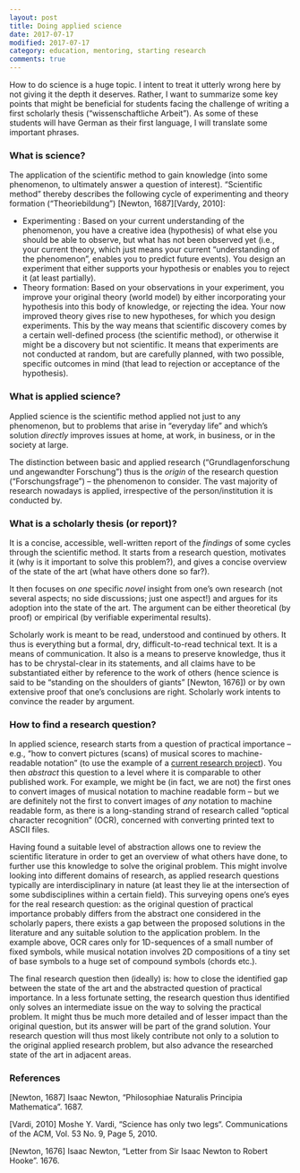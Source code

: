```yaml
---
layout: post
title: Doing applied science
date: 2017-07-17
modified: 2017-07-17
category: education, mentoring, starting research
comments: true
---
```


How to do science is a huge topic. I intent to treat it utterly wrong here by not giving it the depth it deserves. Rather, I want to summarize some key points that might be beneficial for students facing the challenge of writing a first scholarly thesis (“wissenschaftliche Arbeit”). As some of these students will have German as their first language, I will translate some important phrases.

<!-- more -->

### What is science?

The application of the scientific method to gain knowledge (into some phenomenon, to ultimately answer a question of interest). “Scientific method” thereby describes the following cycle of experimenting and theory formation (“Theoriebildung”) [Newton, 1687][Vardy, 2010]:


* Experimenting : Based on your current understanding of the phenomenon, you have a creative idea (hypothesis) of what else you should be able to observe, but what has not been observed yet (i.e., your current theory, which just means your current “understanding of the phenomenon”, enables you to predict future events). You design an experiment that either supports your hypothesis or enables you to reject it (at least partially).
* Theory formation: Based on your observations in your experiment, you improve your original theory (world model) by either incorporating your hypothesis into this body of knowledge, or rejecting the idea. Your now improved theory gives rise to new hypotheses, for which you design experiments.
This by the way means that scientific discovery comes by a certain well-defined process (the scientific method), or otherwise it might be a discovery but not scientific. It means that experiments are not conducted at random, but are carefully planned, with two possible, specific outcomes in mind (that lead to rejection or acceptance of the hypothesis).

### What is applied science?

Applied science is the scientific method applied not just to any phenomenon, but to problems that arise in “everyday life” and which’s solution _directly_ improves issues at home, at work, in business, or in the society at large.

The distinction between basic and applied research (“Grundlagenforschung und angewandter Forschung”) thus is the _origin_ of the research question (“Forschungsfrage”) – the phenomenon to consider. The vast majority of research nowadays is applied, irrespective of the person/institution it is conducted by.

### What is a scholarly thesis (or report)?

It is a concise, accessible, well-written report of the _findings_ of some cycles through the scientific method. It starts from a research question, motivates it (why is it important to solve this problem?), and gives a concise overview of the state of the art (what have others done so far?).

It then focuses on _one_ specific _novel_ insight from one’s own research (not several aspects; no side discussions; just one aspect!) and argues for its adoption into the state of the art. The argument can be either theoretical (by proof) or empirical (by verifiable experimental results).

Scholarly work is meant to be read, understood and continued by others. It thus is everything but a formal, dry, difficult-to-read technical text. It is a means of communication. It also is a means to preserve knowledge, thus it has to be chrystal-clear in its statements, and all claims have to be substantiated either by reference to the work of others (hence science is said to be “standing on the shoulders of giants” [Newton, 1676]) or by own extensive proof that one’s conclusions are right. Scholarly work intents to convince the reader by argument.

### How to find a research question?

In applied science, research starts from a question of practical importance – e.g., “how to convert pictures (scans) of musical scores to machine-readable notation” (to use the example of a [current research project](https://www.zhaw.ch/no_cache/en/research/people-publications-projects/detail-view-project/projekt/2895/)). You then _abstract_ this question to a level where it is comparable to other published work. For example, we might be (in fact, we are not) the first ones to convert images of musical notation to machine readable form – but we are definitely not the first to convert images of _any_ notation to machine readable form, as there is a long-standing strand of research called “optical character recognition” (OCR), concerned with converting printed text to ASCII files.

Having found a suitable level of abstraction allows one to review the scientific literature in order to get an overview of what others have done, to further use this knowledge to solve the original problem. This might involve looking into different domains of research, as applied research questions typically are interdisciplinary in nature (at least they lie at the intersection of some subdisciplines within a certain field). This surveying opens one’s eyes for the real research question: as the original question of practical importance probably differs from the abstract one considered in the scholarly papers, there exists a gap between the proposed solutions in the literature and any suitable solution to the application problem. In the example above, OCR cares only for 1D-sequences of a small number of fixed symbols, while musical notation involves 2D compositions of a tiny set of base symbols to a huge set of compound symbols (chords etc.).

The final research question then (ideally) is: how to close the identified gap between the state of the art and the abstracted question of practical importance. In a less fortunate setting, the research question thus identified only solves an intermediate issue on the way to solving the practical problem. It might thus be much more detailed and of lesser impact than the original question, but its answer will be part of the grand solution. Your research question will thus most likely contribute not only to a solution to the original applied research problem, but also advance the researched state of the art in adjacent areas.

### References

[Newton, 1687] Isaac Newton, “Philosophiae Naturalis Principia Mathematica”. 1687.

[Vardi, 2010] Moshe Y. Vardi, “Science has only two legs“. Communications of the ACM, Vol. 53 No. 9, Page 5, 2010.

[Newton, 1676] Isaac Newton, “Letter from Sir Isaac Newton to Robert Hooke”. 1676.
